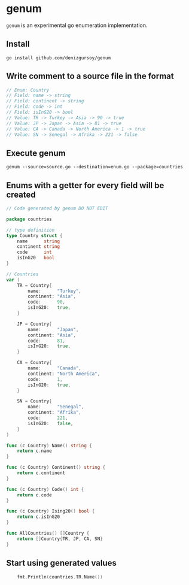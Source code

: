 # genum
`genum` is an experimental go enumeration implementation.

## Install
`go install github.com/denizgursoy/genum`

## Write comment to a source file in the format
```go
// Enum: Country
// Field: name -> string
// Field: continent -> string
// Field: code -> int
// Field: isInG20 -> bool
// Value: TR -> Turkey -> Asia -> 90 -> true
// Value: JP -> Japan -> Asia -> 81 -> true
// Value: CA -> Canada -> North America -> 1 -> true
// Value: SN -> Senegal -> Afrika -> 221 -> false
```

## Execute genum

`genum --source=source.go --destination=enum.go --package=countries`

## Enums with a getter for every field will be created

```go
// Code generated by genum DO NOT EDIT

package countries

// type definition
type Country struct {
	name      string
	continent string
	code      int
	isInG20   bool
}

// Countries
var (
	TR = Country{
		name:      "Turkey",
		continent: "Asia",
		code:      90,
		isInG20:   true,
	}

	JP = Country{
		name:      "Japan",
		continent: "Asia",
		code:      81,
		isInG20:   true,
	}

	CA = Country{
		name:      "Canada",
		continent: "North America",
		code:      1,
		isInG20:   true,
	}

	SN = Country{
		name:      "Senegal",
		continent: "Afrika",
		code:      221,
		isInG20:   false,
	}
)

func (c Country) Name() string {
	return c.name
}

func (c Country) Continent() string {
	return c.continent
}

func (c Country) Code() int {
	return c.code
}

func (c Country) Ising20() bool {
	return c.isInG20
}

func AllCountries() []Country {
	return []Country{TR, JP, CA, SN}
}


```

## Start using generated values

```go
    fmt.Println(countries.TR.Name())
```
